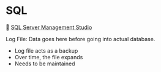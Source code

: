 # SQL

🔗 [SQL Server Management Studio](https://learn.microsoft.com/en-us/ssms/)

Log File: Data goes here before going into actual database. 

- Log file acts as a backup
- Over time, the file expands
- Needs to be maintained


